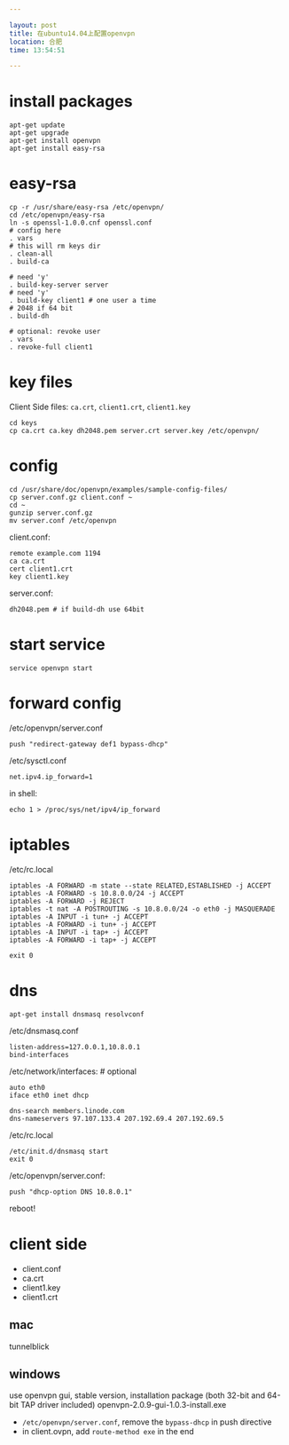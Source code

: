 ```yaml
---

layout: post
title: 在ubuntu14.04上配置openvpn
location: 合肥
time: 13:54:51

---
```


# install packages

    apt-get update
    apt-get upgrade
    apt-get install openvpn
    apt-get install easy-rsa

# easy-rsa

    cp -r /usr/share/easy-rsa /etc/openvpn/
    cd /etc/openvpn/easy-rsa
    ln -s openssl-1.0.0.cnf openssl.conf
    # config here
    . vars
    # this will rm keys dir
    . clean-all
    . build-ca

    # need 'y'
    . build-key-server server
    # need 'y'
    . build-key client1 # one user a time
    # 2048 if 64 bit
    . build-dh

    # optional: revoke user
    . vars
    . revoke-full client1

# key files

Client Side files: `ca.crt`, `client1.crt`, `client1.key`

    cd keys
    cp ca.crt ca.key dh2048.pem server.crt server.key /etc/openvpn/

# config

    cd /usr/share/doc/openvpn/examples/sample-config-files/
    cp server.conf.gz client.conf ~
    cd ~
    gunzip server.conf.gz
    mv server.conf /etc/openvpn

client.conf:

    remote example.com 1194
    ca ca.crt
    cert client1.crt
    key client1.key

server.conf:

    dh2048.pem # if build-dh use 64bit

# start service

    service openvpn start

# forward config

/etc/openvpn/server.conf

    push "redirect-gateway def1 bypass-dhcp"

/etc/sysctl.conf

    net.ipv4.ip_forward=1

in shell:

    echo 1 > /proc/sys/net/ipv4/ip_forward

# iptables

/etc/rc.local

    iptables -A FORWARD -m state --state RELATED,ESTABLISHED -j ACCEPT
    iptables -A FORWARD -s 10.8.0.0/24 -j ACCEPT
    iptables -A FORWARD -j REJECT
    iptables -t nat -A POSTROUTING -s 10.8.0.0/24 -o eth0 -j MASQUERADE
    iptables -A INPUT -i tun+ -j ACCEPT
    iptables -A FORWARD -i tun+ -j ACCEPT
    iptables -A INPUT -i tap+ -j ACCEPT
    iptables -A FORWARD -i tap+ -j ACCEPT

    exit 0

# dns

    apt-get install dnsmasq resolvconf

/etc/dnsmasq.conf

    listen-address=127.0.0.1,10.8.0.1
    bind-interfaces

/etc/network/interfaces: # optional

    auto eth0
    iface eth0 inet dhcp

    dns-search members.linode.com
    dns-nameservers 97.107.133.4 207.192.69.4 207.192.69.5

/etc/rc.local

    /etc/init.d/dnsmasq start
    exit 0

/etc/openvpn/server.conf:

    push "dhcp-option DNS 10.8.0.1"

reboot!


# client side
* client.conf
* ca.crt
* client1.key
* client1.crt

## mac
tunnelblick

## windows
use openvpn gui, stable version, installation package
(both 32-bit and 64-bit TAP driver included)
openvpn-2.0.9-gui-1.0.3-install.exe

* `/etc/openvpn/server.conf`, remove the `bypass-dhcp` in push directive
* in client.ovpn, add `route-method exe` in the end

